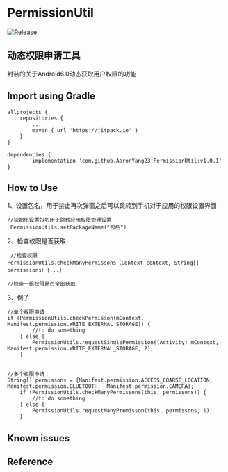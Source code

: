 # PermissionUtil
[![Release](https://img.shields.io/github/release/AaronYang23/PermissionUtil.svg?style=flat)](https://jitpack.io/#AaronYang23/PermissionUtil)

动态权限申请工具
--

封装的关于Android6.0动态获取用户权限的功能


## Import using Gradle 

	allprojects {
		repositories {
			...
			maven { url 'https://jitpack.io' }
		}
	}
  
  	dependencies {
	        implementation 'com.github.AaronYang23:PermissionUtil:v1.0.1'
	}
  
  
  
## How to Use
1、设置包名，用于禁止再次弹窗之后可以跳转到手机对于应用的权限设置界面

  	//初始化设置包名用于跳转应用权限管理设置
  	 PermissionUtils.setPackageName("包名") 
	 
2、检查权限是否获取

  	 //检查权限
   	PermissionUtils.checkManyPermissons（Context context, String[] permissions）{...}
	
	//检查一组权限是否全部获取
	

3、例子

   	//单个权限申请
   	if (PermissionUtils.checkPermisson(mContext, Manifest.permission.WRITE_EXTERNAL_STORAGE)) {
            //to do something
        } else {
            PermissionUtils.requestSinglePermission((Activity) mContext, Manifest.permission.WRITE_EXTERNAL_STORAGE, 2);
        }
	
   
  	//多个权限申请：
	String[] permissons = {Manifest.permission.ACCESS_COARSE_LOCATION, Manifest.permission.BLUETOOTH,  Manifest.permission.CAMERA};
        if (PermissionUtils.checkManyPermissons(this, permissons)) {
            //to do something
        } else {
            PermissionUtils.requestManyPremisson(this, permissons, 1);
        }
	

## Known issues


## Reference


